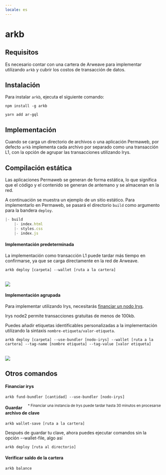 ```yaml
---
locale: es
---
```


# arkb

## Requisitos

Es necesario contar con una cartera de Arweave para implementar utilizando `arkb` y cubrir los costos de transacción de datos.

## Instalación

Para instalar `arkb`, ejecuta el siguiente comando:
<CodeGroup>
<CodeGroupItem title="NPM">

```console:no-line-numbers
npm install -g arkb
```

 </CodeGroupItem>
 <CodeGroupItem title="YARN">

```console:no-line-numbers
yarn add ar-gql
```

  </CodeGroupItem>
</CodeGroup>

## Implementación

Cuando se carga un directorio de archivos o una aplicación Permaweb, por defecto `arkb` implementa cada archivo por separado como una transacción L1, con la opción de agrupar las transacciones utilizando Irys.

## Compilación estática

Las aplicaciones Permaweb se generan de forma estática, lo que significa que el código y el contenido se generan de antemano y se almacenan en la red.

A continuación se muestra un ejemplo de un sitio estático. Para implementarlo en Permaweb, se pasará el directorio `build` como argumento para la bandera `deploy`.

```js
|- build
    |- index.html
    |- styles.css
    |- index.js
```

#### Implementación predeterminada

La implementación como transacción L1 puede tardar más tiempo en confirmarse, ya que se carga directamente en la red de Arweave.

```console
arkb deploy [carpeta] --wallet [ruta a la cartera]
```

<br/>
<img src="https://arweave.net/_itbo7y4H0kDm4mrPViDlc6bt85-0yLU2pO2KoSA0eM" />

#### Implementación agrupada

Para implementar utilizando Irys, necesitarás <a href="#fund-irys">financiar un nodo Irys</a>.

Irys node2 permite transacciones gratuitas de menos de 100kb.

Puedes añadir etiquetas identificables personalizadas a la implementación utilizando la sintaxis `nombre-etiqueta/valor-etiqueta`.

```console
arkb deploy [carpeta] --use-bundler [nodo-irys] --wallet [ruta a la cartera] --tag-name [nombre etiqueta] --tag-value [valor etiqueta]
```

<br/>
<img src="https://arweave.net/jXP0mQvLiRaUNYWl1clpB1G2hZeO07i5T5Lzxi3Kesk" />

## Otros comandos

#### Financiar irys

```console
arkb fund-bundler [cantidad] --use-bundler [nodo-irys]
```

<sub style="float:right">\* Financiar una instancia de Irys puede tardar hasta 30 minutos en procesarse</sub>

#### Guardar archivo de clave

```console
arkb wallet-save [ruta a la cartera]
```

Después de guardar tu clave, ahora puedes ejecutar comandos sin la opción --wallet-file, algo así

```console
arkb deploy [ruta al directorio]
```

#### Verificar saldo de la cartera

```console
arkb balance
```
